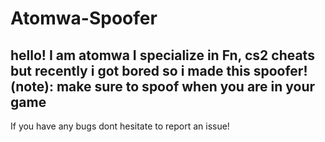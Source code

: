 # Atomwa-Spoofer

hello! I am atomwa I specialize in Fn, cs2 cheats but recently i got bored so i made this spoofer!
(note): make sure to spoof when you are in your game
----------------------------------------------------------------------------------------------------
If you have any bugs dont hesitate to report an issue!
